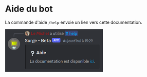 # Aide du bot

La commande d'aide `/help` envoie un lien vers cette documentation.

![Message d'aide](images/help-message.png)